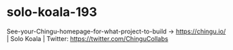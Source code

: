 # solo-koala-193
See-your-Chingu-homepage-for-what-project-to-build -> https://chingu.io/ | Solo Koala | Twitter: https://twitter.com/ChinguCollabs
